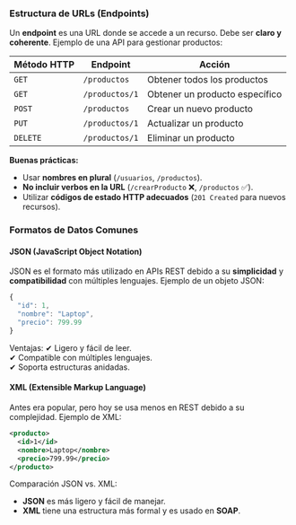 ### **Estructura de URLs (Endpoints)**
Un **endpoint** es una URL donde se accede a un recurso. Debe ser **claro y coherente**.
Ejemplo de una API para gestionar productos:

|Método HTTP|Endpoint|Acción|
|---|---|---|
|`GET`|`/productos`|Obtener todos los productos|
|`GET`|`/productos/1`|Obtener un producto específico|
|`POST`|`/productos`|Crear un nuevo producto|
|`PUT`|`/productos/1`|Actualizar un producto|
|`DELETE`|`/productos/1`|Eliminar un producto|

**Buenas prácticas:**
- Usar **nombres en plural** (`/usuarios`, `/productos`).
- **No incluir verbos en la URL** (`/crearProducto` ❌, `/productos` ✅).
- Utilizar **códigos de estado HTTP adecuados** (`201 Created` para nuevos recursos).

### **Formatos de Datos Comunes**

#### **JSON (JavaScript Object Notation)**
JSON es el formato más utilizado en APIs REST debido a su **simplicidad** y **compatibilidad** con múltiples lenguajes.
Ejemplo de un objeto JSON:
``` js
{
  "id": 1,
  "nombre": "Laptop",
  "precio": 799.99
}
```
Ventajas: ✔ Ligero y fácil de leer.  
✔ Compatible con múltiples lenguajes.  
✔ Soporta estructuras anidadas.

#### **XML (Extensible Markup Language)**
Antes era popular, pero hoy se usa menos en REST debido a su complejidad.
Ejemplo de XML:
``` xml
<producto>
  <id>1</id>
  <nombre>Laptop</nombre>
  <precio>799.99</precio>
</producto>
```
Comparación JSON vs. XML:
- **JSON** es más ligero y fácil de manejar.
- **XML** tiene una estructura más formal y es usado en **SOAP**.
